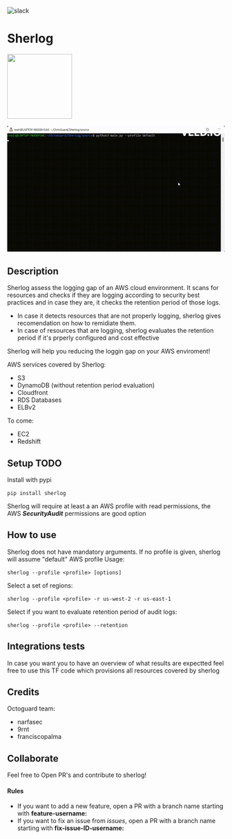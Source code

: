 ![slack](https://badgen.net/badge//join/purple?icon=slack)
# Sherlog
<img src="https://www.clipartmax.com/png/middle/97-976283_sherlock-holmes-icon-sherlock-holmes-icon-png.png" width="150" height="150">

![](assets/sherlog.gif)
## Description
Sherlog assess the logging gap of an AWS cloud environment. It scans for resources and checks if they are logging according to security best practices and in case they are, it checks the retention period of those logs. 
 - In case it detects resources that are not properly logging, sherlog gives recomendation on how to remidiate them.
 - In case of resources that are logging, sherlog evaluates the retention period if it's prperly configured and cost effective

Sherlog will help you reducing the loggin gap on your AWS enviroment!

AWS services covered by Sherlog:
- S3
- DynamoDB (without retention period evaluation)
- Cloudfront
- RDS Databases
- ELBv2

To come:
- EC2
- Redshift

## Setup TODO
Install with pypi
```
pip install sherlog
```
Sherlog will require at least a an AWS profile with read permissions, the AWS ***SecurityAudit*** permissions are good option
## How to use

Sherlog does not have mandatory arguments. If no profile is given, sherlog will assume "default" AWS profile
Usage:
```
sherlog --profile <profile> [options]
```

Select a set of regions:
```
sherlog --profile <profile> -r us-west-2 -r us-east-1
```

Select if you want to evaluate retention period of audit logs:
```
sherlog --profile <profile> --retention
```
## Integrations tests
In case you want you to have an overview of what results are expectted feel free to use this TF code which provisions all resources covered by sherlog

## Credits

Octoguard team:
 - narfasec
 - 9rnt
 - franciscopalma

## Collaborate
Feel free to Open PR's and contribute to sherlog!
#### Rules
- If you want to add a new feature, open a PR with a branch name starting with **feature-username:**
- If you want to fix an issue from *issues*, open a PR with a branch name starting with **fix-issue-ID-username:**
